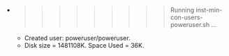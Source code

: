 * >>>>>>>>> Running inst-min-con-users-poweruser.sh ...
  * Created user: poweruser/poweruser.
  * Disk size = 1481108K. Space Used = 36K.
